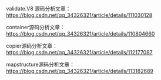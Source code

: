 validate.V8 源码分析文章：https://blog.csdn.net/qq_34326321/article/details/111030128

container源码分析文章：https://blog.csdn.net/qq_34326321/article/details/110804660

copier源码分析文章：https://blog.csdn.net/qq_34326321/article/details/112177087

mapstructure源码分析文章：https://blog.csdn.net/qq_34326321/article/details/113182689